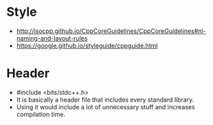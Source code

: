 # Style
- http://isocpp.github.io/CppCoreGuidelines/CppCoreGuidelines#nl-naming-and-layout-rules
- https://google.github.io/styleguide/cppguide.html

# Header
- #include <bits/stdc++.h>
- It is basically a header file that includes every standard library.
- Using it would include a lot of unnecessary stuff and increases compilation time.
